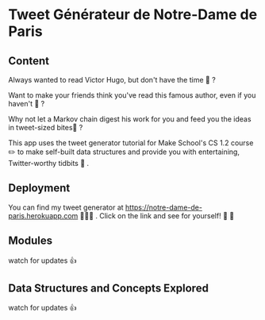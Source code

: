 # Tweet Générateur de Notre-Dame de Paris

## Content
Always wanted to read Victor Hugo, but don't have the time 🤷 ?

Want to make your friends think you've read this famous author, even if you haven't 🤭 ?

Why not let a Markov chain digest his work for you and feed you the ideas in tweet-sized bites🍴 ?

This app uses the tweet generator tutorial for Make School's CS 1.2 course ✏️ to make self-built data structures and provide you with entertaining, Twitter-worthy tidbits 📲 .  

## Deployment
You can find my tweet generator at https://notre-dame-de-paris.herokuapp.com 👩🏾‍💻 . Click on the link and see for yourself! 🎉 🙌

## Modules
watch for updates 👍

## Data Structures and Concepts Explored
watch for updates 👍
